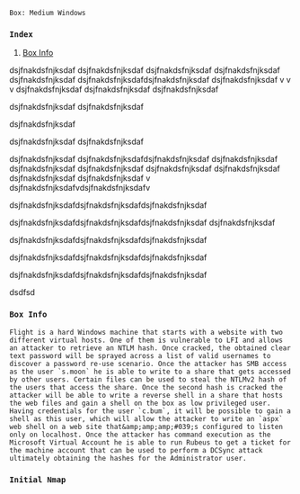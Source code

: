 `Box: Medium Windows`
### `Index`
1. [Box Info](#Box%20Info)


dsjfnakdsfnjksdaf
dsjfnakdsfnjksdaf
dsjfnakdsfnjksdaf
dsjfnakdsfnjksdaf
dsjfnakdsfnjksdaf
dsjfnakdsfnjksdafdsjfnakdsfnjksdaf
dsjfnakdsfnjksdaf
v
v
v
dsjfnakdsfnjksdaf
dsjfnakdsfnjksdaf
dsjfnakdsfnjksdaf



dsjfnakdsfnjksdaf
dsjfnakdsfnjksdaf



dsjfnakdsfnjksdaf






dsjfnakdsfnjksdaf
dsjfnakdsfnjksdaf












dsjfnakdsfnjksdaf
dsjfnakdsfnjksdafdsjfnakdsfnjksdaf
dsjfnakdsfnjksdaf
dsjfnakdsfnjksdaf
dsjfnakdsfnjksdaf
dsjfnakdsfnjksdaf
dsjfnakdsfnjksdaf
dsjfnakdsfnjksdaf
dsjfnakdsfnjksdaf
v
dsjfnakdsfnjksdafvdsjfnakdsfnjksdafv





dsjfnakdsfnjksdafdsjfnakdsfnjksdafdsjfnakdsfnjksdaf














dsjfnakdsfnjksdafdsjfnakdsfnjksdafdsjfnakdsfnjksdaf
dsjfnakdsfnjksdaf




dsjfnakdsfnjksdafdsjfnakdsfnjksdafdsjfnakdsfnjksdaf















dsjfnakdsfnjksdafdsjfnakdsfnjksdafdsjfnakdsfnjksdaf















dsjfnakdsfnjksdafdsjfnakdsfnjksdafdsjfnakdsfnjksdaf











dsdfsd
### `Box Info`
```
Flight is a hard Windows machine that starts with a website with two different virtual hosts. One of them is vulnerable to LFI and allows an attacker to retrieve an NTLM hash. Once cracked, the obtained clear text password will be sprayed across a list of valid usernames to discover a password re-use scenario. Once the attacker has SMB access as the user `s.moon` he is able to write to a share that gets accessed by other users. Certain files can be used to steal the NTLMv2 hash of the users that access the share. Once the second hash is cracked the attacker will be able to write a reverse shell in a share that hosts the web files and gain a shell on the box as low privileged user. Having credentials for the user `c.bum`, it will be possible to gain a shell as this user, which will allow the attacker to write an `aspx` web shell on a web site that&amp;amp;amp;#039;s configured to listen only on localhost. Once the attacker has command execution as the Microsoft Virtual Account he is able to run Rubeus to get a ticket for the machine account that can be used to perform a DCSync attack ultimately obtaining the hashes for the Administrator user.
```
### `Initial Nmap`
